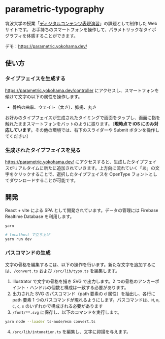 # parametric-typography

筑波大学の授業「[ディジタルコンテンツ表現演習](https://digicon.mast.tsukuba.ac.jp/)」の課題として制作した Web サイトです。
お手持ちのスマートフォンを操作して、パラメトリックなタイポグラフィを体感することができます。

デモ：https://parametric.yokohama.dev/

## 使い方

### タイプフェイスを生成する

<https://parametric.yokohama.dev/controller> にアクセスし、スマートフォンを傾けて文字の以下の属性を操作します。

- 骨格の曲率、ウェイト（太さ）、抑揚、丸さ

お好みのタイプフェイスが生成されたタイミングで画面をタップし、画面に指を触れたままスマートフォンをバットのように振ります。（**現時点で iOS にのみ対応しています**。その他の環境では、右下のスライダーや Submit ボタンを操作してください）

### 生成されたタイプフェイスを見る

<https://parametric.yokohama.dev/> にアクセスすると、生成したタイプフェイスがリアルタイムに新たに追加されていきます。上方向に流れていく「あ」の文字をクリックすることで、選択したタイプフェイスを OpenType フォントとしてダウンロードすることが可能です。

## 開発

React + vite による SPA として開発されています。データの管理には Firebase Realtime Database を利用します。

```bash
yarn

# localhost で立ち上げ
yarn run dev
```

### パスコマンドの生成

文字の骨格を編集するには、以下の操作を行います。新たな文字を追加するには、`/convert.ts` および `/src/lib/typo.ts` を編集します。

1. Illustrator で文字の骨格を描き SVG で出力します。2 つの骨格のアンカーポイント・ハンドルの個数と構成は一致する必要があります。
2. 出力された SVG のパスコマンド（path 要素の d 属性）を抽出し、各行に path 要素 1 つのパスコマンドが現れるようにします。パスコマンドは、`M`, `m`, `C`, `c`, `s` のいずれかで構成される必要があります
3. `/font/**.svg` に保存し、以下のコマンドを実行します。

```bash
yarn node --loader ts-node/esm convert.ts
```
4. `/src/lib/intonation.ts` を編集し、文字に抑揚を与えます。
